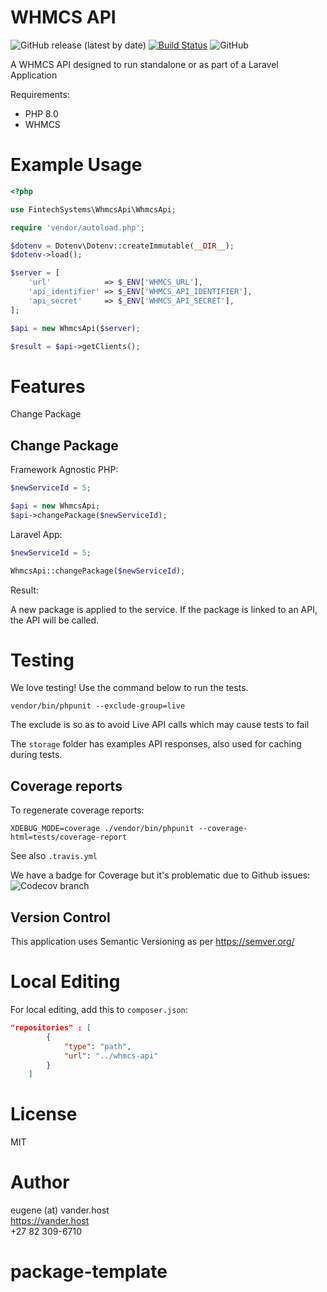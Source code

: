 # WHMCS API
![GitHub release (latest by date)](https://img.shields.io/github/v/release/fintech-systems/package-template) [![Build Status](https://app.travis-ci.com/fintech-systems/package-template.svg?branch=main)](https://app.travis-ci.com/fintech-systems/package-template) ![GitHub](https://img.shields.io/github/license/fintech-systems/package-template)

A WHMCS API designed to run standalone or as part of a Laravel Application

Requirements:

- PHP 8.0
- WHMCS

# Example Usage

```php
<?php

use FintechSystems\WhmcsApi\WhmcsApi;

require 'vendor/autoload.php';

$dotenv = Dotenv\Dotenv::createImmutable(__DIR__);
$dotenv->load();

$server = [
    'url'            => $_ENV['WHMCS_URL'],
    'api_identifier' => $_ENV['WHMCS_API_IDENTIFIER'],
    'api_secret'     => $_ENV['WHMCS_API_SECRET'],
];

$api = new WhmcsApi($server);

$result = $api->getClients();
```

# Features

Change Package

## Change Package

Framework Agnostic PHP:

```php
$newServiceId = 5;

$api = new WhmcsApi;
$api->changePackage($newServiceId);
```

Laravel App:


```php
$newServiceId = 5;

WhmcsApi::changePackage($newServiceId);
```

Result:

A new package is applied to the service. If the package is linked to an API, the API will be called. 

# Testing

We love testing! Use the command below to run the tests.

`vendor/bin/phpunit --exclude-group=live`

The exclude is so as to avoid Live API calls which may cause tests to fail

The `storage` folder has examples API responses, also used for caching during tests.

## Coverage reports

To regenerate coverage reports:

`XDEBUG_MODE=coverage ./vendor/bin/phpunit --coverage-html=tests/coverage-report`

See also `.travis.yml`

We have a badge for Coverage but it's problematic due to Github issues:<br>
![Codecov branch](https://img.shields.io/codecov/c/github/fintech-systems/whmcs-api/main) 

## Version Control

This application uses Semantic Versioning as per https://semver.org/

# Local Editing

For local editing, add this to `composer.json`:

```json
"repositories" : [
        {
            "type": "path",
            "url": "../whmcs-api"
        }
    ]
```

# License

MIT

# Author

eugene (at) vander.host <br>
https://vander.host <br>
+27 82 309-6710

# package-template
